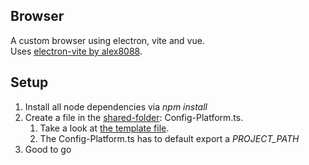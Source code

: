 ## Browser

A custom browser using electron, vite and vue.  
Uses [electron-vite by alex8088](https://github.com/alex8088/electron-vite-boilerplate/).

## Setup

1. Install all node dependencies via *npm install*
2. Create a file in the [shared-folder](src/shared): Config-Platform.ts.
    1. Take a look at [the template file](src/shared/Config-Platform-Template.ts).
    2. The Config-Platform.ts has to default export a *PROJECT_PATH*
3. Good to go